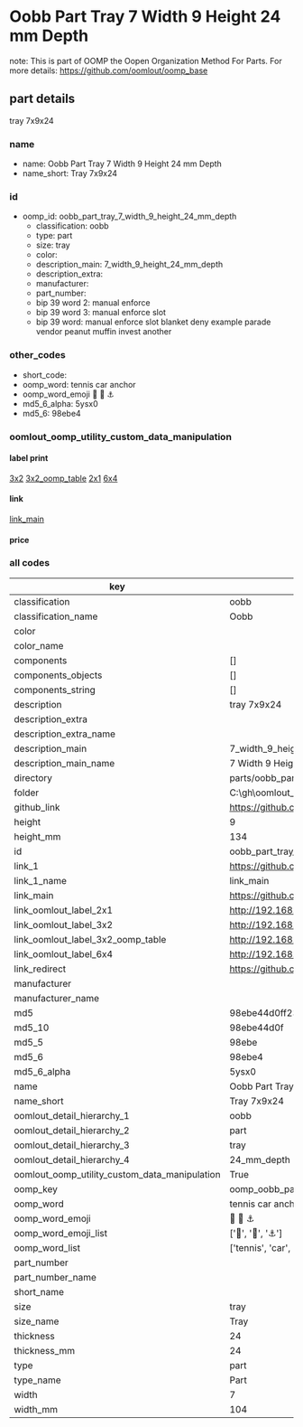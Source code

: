 # Oobb Part Tray 7 Width 9 Height 24 mm Depth  

note: This is part of OOMP the Oopen Organization Method For Parts. For more details: https://github.com/oomlout/oomp_base

##  part details
  



tray 7x9x24



### name
* name: Oobb Part Tray 7 Width 9 Height 24 mm Depth
* name_short: Tray 7x9x24 
### id
* oomp_id: oobb_part_tray_7_width_9_height_24_mm_depth
  * classification: oobb
  * type: part
  * size: tray
  * color: 
  * description_main: 7_width_9_height_24_mm_depth
  * description_extra: 
  * manufacturer: 
  * part_number: 
  * bip 39 word 2: manual enforce
  * bip 39 word 3: manual enforce slot
  * bip 39 word: manual enforce slot blanket deny example parade vendor peanut muffin invest another

### other_codes
* short_code: 
* oomp_word: tennis car anchor
* oomp_word_emoji :tennis: :car: :anchor:
* md5_6_alpha: 5ysx0
* md5_6: 98ebe4






### oomlout_oomp_utility_custom_data_manipulation
#### label print
[3x2](http://192.168.1.245:1112/?label=oomp%205ysx0)
[3x2_oomp_table](http://192.168.1.108:1112/?label=oomp%205ysx0)
[2x1](http://192.168.1.242:1112/?label=oomp%205ysx0)
[6x4](http://192.168.1.55:1112/?label=oomp%205ysx0)    

#### link

[link_main](https://github.com/oomlout/oomlout_oobb_version_4_generated_parts/tree/main/navigation_oomp/oobb/part/tray/7_width_9_height_24_mm_depth/part)                              

#### price







### all codes 
| key | value |  
| --- | --- |  
| classification | oobb |  
| classification_name | Oobb |  
| color |  |  
| color_name |  |  
| components | [] |  
| components_objects | [] |  
| components_string | [] |  
| description | tray 7x9x24 |  
| description_extra |  |  
| description_extra_name |  |  
| description_main | 7_width_9_height_24_mm_depth |  
| description_main_name | 7 Width 9 Height 24 mm Depth |  
| directory | parts/oobb_part_tray_7_width_9_height_24_mm_depth |  
| folder | C:\gh\oomlout_oobb_version_4_generated_parts\parts\oobb_part_tray_7_width_9_height_24_mm_depth |  
| github_link | https://github.com/oomlout/oomlout_oomp_part_src/tree/main/parts/oobb_part_tray_7_width_9_height_24_mm_depth |  
| height | 9 |  
| height_mm | 134 |  
| id | oobb_part_tray_7_width_9_height_24_mm_depth |  
| link_1 | https://github.com/oomlout/oomlout_oobb_version_4_generated_parts/tree/main/navigation_oomp/oobb/part/tray/7_width_9_height_24_mm_depth/part |  
| link_1_name | link_main |  
| link_main | https://github.com/oomlout/oomlout_oobb_version_4_generated_parts/tree/main/navigation_oomp/oobb/part/tray/7_width_9_height_24_mm_depth/part |  
| link_oomlout_label_2x1 | http://192.168.1.242:1112/?label=oomp%205ysx0 |  
| link_oomlout_label_3x2 | http://192.168.1.245:1112/?label=oomp%205ysx0 |  
| link_oomlout_label_3x2_oomp_table | http://192.168.1.108:1112/?label=oomp%205ysx0 |  
| link_oomlout_label_6x4 | http://192.168.1.55:1112/?label=oomp%205ysx0 |  
| link_redirect | https://github.com/oomlout/oomlout_oobb_version_4_generated_parts/tree/main/parts/oobb_tray_07_09_24 |  
| manufacturer |  |  
| manufacturer_name |  |  
| md5 | 98ebe44d0ff23401399d517598128c3b |  
| md5_10 | 98ebe44d0f |  
| md5_5 | 98ebe |  
| md5_6 | 98ebe4 |  
| md5_6_alpha | 5ysx0 |  
| name | Oobb Part Tray 7 Width 9 Height 24 mm Depth |  
| name_short | Tray 7x9x24  |  
| oomlout_detail_hierarchy_1 | oobb |  
| oomlout_detail_hierarchy_2 | part |  
| oomlout_detail_hierarchy_3 | tray |  
| oomlout_detail_hierarchy_4 | 24_mm_depth |  
| oomlout_oomp_utility_custom_data_manipulation | True |  
| oomp_key | oomp_oobb_part_tray_7_width_9_height_24_mm_depth |  
| oomp_word | tennis car anchor |  
| oomp_word_emoji | :tennis: :car: :anchor: |  
| oomp_word_emoji_list | [':tennis:', ':car:', ':anchor:'] |  
| oomp_word_list | ['tennis', 'car', 'anchor'] |  
| part_number |  |  
| part_number_name |  |  
| short_name |  |  
| size | tray |  
| size_name | Tray |  
| thickness | 24 |  
| thickness_mm | 24 |  
| type | part |  
| type_name | Part |  
| width | 7 |  
| width_mm | 104 |  
